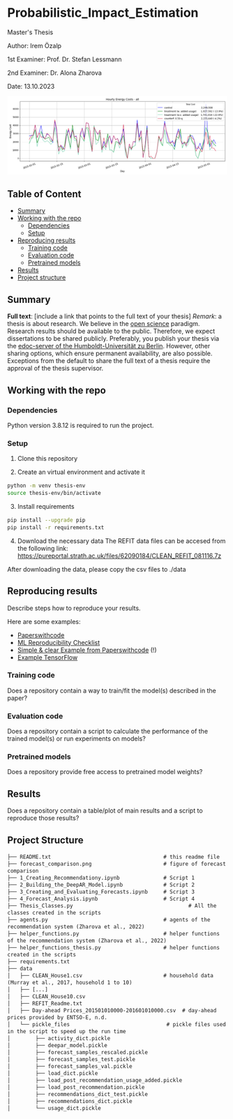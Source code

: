 # Probabilistic_Impact_Estimation

Master's Thesis

Author: Irem Özalp

1st Examiner: Prof. Dr. Stefan Lessmann

2nd Examiner: Dr. Alona Zharova

Date: 13.10.2023

![](/forecast_comparison.png)

## Table of Content

- [Summary](#summary)
- [Working with the repo](#Working-with-the-repo)
    - [Dependencies](#Dependencies)
    - [Setup](#Setup)
- [Reproducing results](#Reproducing-results)
    - [Training code](#Training-code)
    - [Evaluation code](#Evaluation-code)
    - [Pretrained models](#Pretrained-models)
- [Results](#Results)
- [Project structure](-Project-structure)

## Summary

**Full text**: [include a link that points to the full text of your thesis]
*Remark*: a thesis is about research. We believe in the [open science](https://en.wikipedia.org/wiki/Open_science) paradigm. Research results should be available to the public. Therefore, we expect dissertations to be shared publicly. Preferably, you publish your thesis via the [edoc-server of the Humboldt-Universität zu Berlin](https://edoc-info.hu-berlin.de/de/publizieren/andere). However, other sharing options, which ensure permanent availability, are also possible. <br> Exceptions from the default to share the full text of a thesis require the approval of the thesis supervisor.  

## Working with the repo

### Dependencies

Python version 3.8.12 is required to run the project.

### Setup

1. Clone this repository

2. Create an virtual environment and activate it
```bash
python -m venv thesis-env
source thesis-env/bin/activate
```

3. Install requirements
```bash
pip install --upgrade pip
pip install -r requirements.txt
```

4. Download the necessary data
The REFIT data files can be accesed from the following link:
https://pureportal.strath.ac.uk/files/62090184/CLEAN_REFIT_081116.7z

After downloading the data, please copy the csv files to ./data


## Reproducing results

Describe steps how to reproduce your results.

Here are some examples:
- [Paperswithcode](https://github.com/paperswithcode/releasing-research-code)
- [ML Reproducibility Checklist](https://ai.facebook.com/blog/how-the-ai-community-can-get-serious-about-reproducibility/)
- [Simple & clear Example from Paperswithcode](https://github.com/paperswithcode/releasing-research-code/blob/master/templates/README.md) (!)
- [Example TensorFlow](https://github.com/NVlabs/selfsupervised-denoising)

### Training code

Does a repository contain a way to train/fit the model(s) described in the paper?

### Evaluation code

Does a repository contain a script to calculate the performance of the trained model(s) or run experiments on models?

### Pretrained models

Does a repository provide free access to pretrained model weights?

## Results

Does a repository contain a table/plot of main results and a script to reproduce those results?


## Project Structure
````
├── README.txt                                    # this readme file                                                
├── forecast_comparison.png                       # figure of forecast comparison         
├── 1_Creating_Recommendationy.ipynb              # Script 1
├── 2_Building_the_DeepAR_Model.ipynb             # Script 2
├── 3_Creating_and_Evaluating_Forecasts.ipynb     # Script 3     
├── 4_Forecast_Analysis.ipynb                     # Script 4
├── Thesis_Classes.py 					                  # All the classes created in the scripts
├── agents.py                                     # agents of the recommendation system (Zharova et al., 2022)
├── helper_functions.py                           # helper functions of the recommendation system (Zharova et al., 2022)
├── helper_functions_thesis.py                    # helper functions created in the scripts
├── requirements.txt
├── data                                                        
│   ├── CLEAN_House1.csv                          # household data (Murray et al., 2017, household 1 to 10)     
│   ├── [...]                                                       
│   ├── CLEAN_House10.csv                                           
│   ├── REFIT_Readme.txt              
│   ├── Day-ahead Prices_201501010000-201601010000.csv  # day-ahead prices provided by ENTSO-E, n.d.        
│   └── pickle_files	                           # pickle files used in the script to speed up the run time
│        ├── activity_dict.pickle
│        ├── deepar_model.pickle
│        ├── forecast_samples_rescaled.pickle
│        ├── forecast_samples_test.pickle
│        ├── forecast_samples_val.pickle
│        ├── load_dict.pickle
│        ├── load_post_recommendation_usage_added.pickle
│        ├── load_post_recommendation.pickle
│        ├── recommendations_dict_test.pickle
│        ├── recommendations_dict.pickle
│        └── usage_dict.pickle
````

